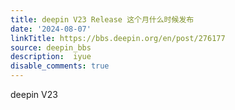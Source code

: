 ```yaml
---
title: deepin V23 Release 这个月什么时候发布
date: '2024-08-07'
linkTitle: https://bbs.deepin.org/en/post/276177
source: deepin_bbs
description:  iyue 
disable_comments: true
---
```

deepin V23
